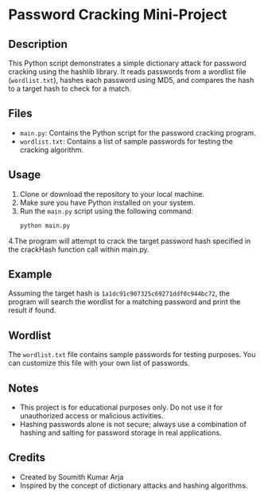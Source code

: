 # Password Cracking Mini-Project

## Description
This Python script demonstrates a simple dictionary attack for password cracking using the hashlib library. It reads passwords from a wordlist file (`wordlist.txt`), hashes each password using MD5, and compares the hash to a target hash to check for a match.

## Files
- `main.py`: Contains the Python script for the password cracking program.
- `wordlist.txt`: Contains a list of sample passwords for testing the cracking algorithm.

## Usage
1. Clone or download the repository to your local machine.
2. Make sure you have Python installed on your system.
3. Run the `main.py` script using the following command:
   ```bash
   python main.py
   ```
4.The program will attempt to crack the target password hash specified in the crackHash function call within main.py.

## Example
Assuming the target hash is `1a1dc91c907325c69271ddf0c944bc72`, the program will search the wordlist for a matching password and print the result if found.

## Wordlist
The `wordlist.txt` file contains sample passwords for testing purposes. You can customize this file with your own list of passwords.

## Notes
- This project is for educational purposes only. Do not use it for unauthorized access or malicious activities.
- Hashing passwords alone is not secure; always use a combination of hashing and salting for password storage in real applications.


## Credits
- Created by Soumith Kumar Arja
- Inspired by the concept of dictionary attacks and hashing algorithms.



